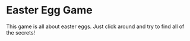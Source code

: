 # Easter Egg Game
This game is all about easter eggs.  Just click around and try to find all of the secrets!

